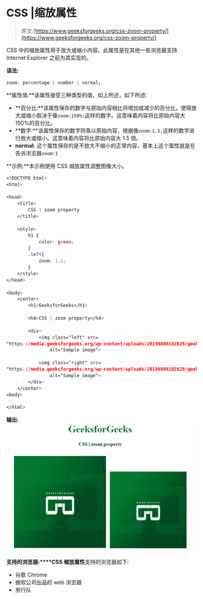 # CSS |缩放属性

> 原文:[https://www.geeksforgeeks.org/css-zoom-property/](https://www.geeksforgeeks.org/css-zoom-property/)

CSS 中的缩放属性用于放大或缩小内容。此属性是在其他一些浏览器支持 Internet Explorer 之前为其实现的。

**语法:**

```css
zoom: percentage | number | normal;
```

**属性值:**该属性接受三种类型的值，如上所述，如下所述:

*   **百分比:**该属性保存的数字与原始内容相比将增加或减少的百分比，使得放大或缩小取决于像`zoom:150%;`这样的数字。这意味着内容将比原始内容大 150%的百分比。
*   **数字:**该属性保存的数字将乘以原始内容，根据像`zoom:1.5;`这样的数字进行放大或缩小。这意味着内容将比原始内容大 1.5 倍。
*   **normal:** 这个属性保存的是不放大不缩小的正常内容，基本上这个属性就是在告诉浏览器`zoom:1`

**示例:**本示例使用 CSS 缩放属性调整图像大小。

```css
<!DOCTYPE html> 
<html> 

<head> 
    <title> 
        CSS | zoom property 
    </title> 

    <style> 
        h1 { 
            color: green; 
        } 
        .left{
            zoom: 1.2;
        }
    </style> 
</head> 

<body> 
    <center> 
        <h1>GeeksforGeeks</h1> 

        <h4>CSS | zoom property</h4> 

        <div> 
            <img class="left" src= 
"https://media.geeksforgeeks.org/wp-content/uploads/20190808102629/geeks15.png"
                alt="Sample image"> 

            <img class="right" src= 
"https://media.geeksforgeeks.org/wp-content/uploads/20190808102629/geeks15.png"
                alt="Sample image"> 
        </div> 
    </center> 
<body> 

</html>
```

**输出:**
![](img/8f83c250796afd637ea8610dbd658d6a.png)

**支持的浏览器:****CSS 缩放属性**支持的浏览器如下:

*   谷歌 Chrome
*   微软公司出品的 web 浏览器
*   旅行队